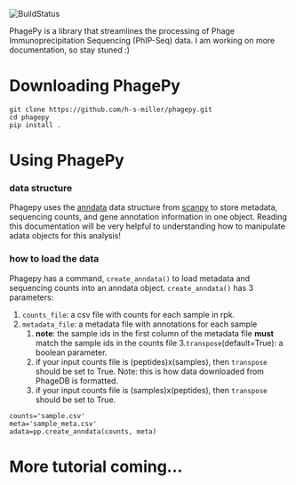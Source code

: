 ![BuildStatus](https://github.com/h-s-miller/phagepy/workflows/test.yml/badge.svg?event=push)

PhagePy is a library that streamlines the processing of Phage Immunoprecipitation Sequencing (PhIP-Seq) data. I am working on more documentation, so stay stuned :) 


# Downloading PhagePy
```
git clone https://github.com/h-s-miller/phagepy.git
cd phagepy
pip install .
```

# Using PhagePy
### data structure
Phagepy uses the [anndata](https://anndata.readthedocs.io/en/latest/) data structure from [scanpy](https://scanpy.readthedocs.io/en/stable/) to store metadata, sequencing counts, and gene annotation information in one object. Reading this documentation will be very helpful to understanding how to manipulate adata objects for this analysis! 
### how to load the data
Phagepy has a command, `create_anndata()` to load metadata and sequencing counts into an anndata object. `create_anndata()` has 3 parameters:
1. `counts_file`: a csv file with counts for each sample in rpk. 
2. `metadata_file`: a metadata file with annotations for each sample
    1. **note**: the sample ids in the first column of the metadata file **must** match the sample ids in the counts file
3.`transpose`(default=True): a boolean parameter.
    1. if your input counts file is (peptides)x(samples), then `transpose` should be set to True. Note: this is how data downloaded from PhageDB is formatted. 
    2. if your input counts file is (samples)x(peptides), then `transpose` should be set to True.
```
counts='sample.csv'
meta='sample_meta.csv'
adata=pp.create_anndata(counts, meta)
```

# More tutorial coming...
